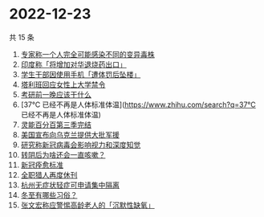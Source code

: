 # 2022-12-23

共 15 条

<!-- BEGIN -->
<!-- 最后更新时间 Fri Dec 23 2022 21:16:52 GMT+0800 (China Standard Time) -->

1. [专家称一个人完全可能感染不同的变异毒株](https://www.zhihu.com/search?q=专家称一个人完全可能感染不同的变异毒株)
1. [印度称「将增加对华退烧药出口」](https://www.zhihu.com/search?q=印度称「将增加对华退烧药出口」)
1. [学生干部因使用手机「遭体罚后坠楼」](https://www.zhihu.com/search?q=学生干部因使用手机「遭体罚后坠楼」)
1. [塔利班回应女性上大学禁令](https://www.zhihu.com/search?q=塔利班回应女性上大学禁令)
1. [考研前一晚应该干什么](https://www.zhihu.com/search?q=考研前一晚应该干什么)
1. [37℃ 已经不再是人体标准体温](https://www.zhihu.com/search?q=37℃
   已经不再是人体标准体温)
1. [灵能百分百第三季完结](https://www.zhihu.com/search?q=灵能百分百第三季完结)
1. [美国宣布向乌克兰提供大批军援](https://www.zhihu.com/search?q=美国宣布向乌克兰提供大批军援)
1. [研究称新冠病毒会影响视力和深度知觉](https://www.zhihu.com/search?q=研究称新冠病毒会影响视力和深度知觉)
1. [转阴后为啥还会一直咳嗽？](https://www.zhihu.com/search?q=转阴后为啥还会一直咳嗽？)
1. [新冠痊愈标准](https://www.zhihu.com/search?q=新冠痊愈标准)
1. [全职猎人再度休刊](https://www.zhihu.com/search?q=全职猎人再度休刊)
1. [杭州无症状轻症可申请集中隔离](https://www.zhihu.com/search?q=杭州无症状轻症可申请集中隔离)
1. [冬至有哪些习俗？](https://www.zhihu.com/search?q=冬至有哪些习俗？)
1. [张文宏称应警惕高龄老人的「沉默性缺氧」](https://www.zhihu.com/search?q=张文宏称应警惕高龄老人的「沉默性缺氧」)

<!-- END -->
